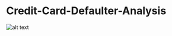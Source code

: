 # Credit-Card-Defaulter-Analysis
![alt text](https://github.com/[username]/[reponame]/blob/[branch]/image.jpg?raw=true)
